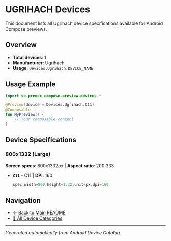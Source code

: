 # UGRIHACH Devices

This document lists all Ugrihach device specifications available for Android Compose previews.

## Overview

- **Total devices**: 1
- **Manufacturer**: Ugrihach
- **Usage**: `Devices.Ugrihach.DEVICE_NAME`

## Usage Example

```kotlin
import se.premex.compose.preview.devices.*

@Preview(device = Devices.Ugrihach.C11)
@Composable
fun MyPreview() {
    // Your composable content
}
```

## Device Specifications

### 800x1332 (Large)

**Screen specs**: 800x1332px | **Aspect ratio**: 200:333

- **`C11`** - C11 | **DPI**: 160
  ```kotlin
  spec:width=800,height=1332,unit=px,dpi=160
  ```

## Navigation

- [← Back to Main README](../../README.md)
- [📱 All Device Categories](../README.md)

---
*Generated automatically from Android Device Catalog*
